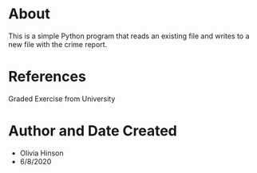 # About
This is a simple Python program that reads an existing file and writes to a new file with the crime report. 

# References
Graded Exercise from University

# Author and Date Created
- Olivia Hinson
- 6/8/2020
